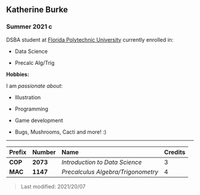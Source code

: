 ## Katherine Burke 

### Summer 2021 c

DSBA student at [Florida Polytechnic University](https://www.floridapoly.edu) currently enrolled in: 

- Data Science

- Precalc Alg/Trig

**Hobbies:**

I am _passionate about_: 

- Illustration 

- Programming 

- Game development 

- Bugs, Mushrooms, Cacti and more! :)


***

| Prefix      | Number      | Name      |Credits    |
| :----------- | :----------- |:-----------|:-----------|
| **COP**    | **2073**       |*Introduction to Data Science*         |3           |
| **MAC**   | **1147**        |*Precalculus Algebra/Trigonometry*          |4           |

> Last modified: 2021/20/07
